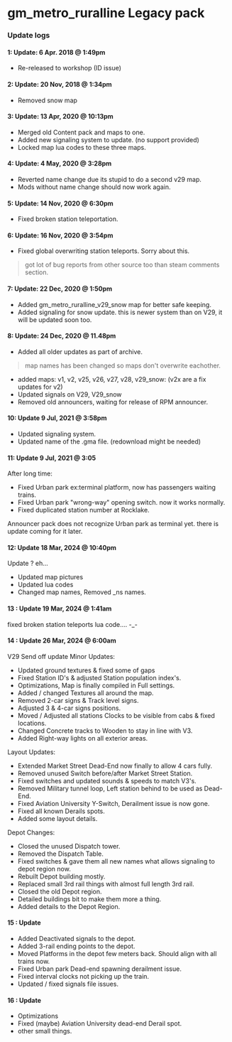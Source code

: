 # gm_metro_ruralline Legacy pack

### Update logs

#### 1: Update: 6 Apr. 2018 @ 1:49pm
- Re-released to workshop (ID issue)

#### 2: Update: 20 Nov, 2018 @ 1:34pm
- Removed snow map

#### 3: Update: 13 Apr, 2020 @ 10:13pm
- Merged old Content pack and maps to one.
- Added new signaling system to update. (no support provided)
- Locked map lua codes to these three maps.

#### 4: Update: 4 May, 2020 @ 3:28pm
- Reverted name change due its stupid to do a second v29 map.
- Mods without name change should now work again.

#### 5: Update: 14 Nov, 2020 @ 6:30pm
- Fixed broken station teleportation.

#### 6: Update: 16 Nov, 2020 @ 3:54pm
- Fixed global overwriting station teleports. Sorry about this.
> got lot of bug reports from other source too than steam comments section.

#### 7: Update: 22 Dec, 2020 @ 1:50pm
- Added gm_metro_ruralline_v29_snow map for better safe keeping.
- Added signaling for snow update. this is newer system than on V29, it will be updated soon too.

#### 8: Update: 24 Dec, 2020 @ 11.48pm
- Added all older updates as part of archive.
> map names has been changed so maps don't overwrite eachother.
- added maps: v1, v2, v25, v26, v27, v28, v29_snow: (v2x are a fix updates for v2)
- Updated signals on V29, V29_snow
- Removed old announcers, waiting for release of RPM announcer.

#### 10: Update 9 Jul, 2021 @ 3:58pm
- Updated signaling system.
- Updated name of the .gma file. (redownload might be needed)

#### 11: Update 9 Jul, 2021 @ 3:05
After long time:
- Fixed Urban park ex:terminal platform, now has passengers waiting trains.
- Fixed Urban park "wrong-way" opening switch. now it works normally.
- Fixed duplicated station number at Rocklake.

Announcer pack does not recognize Urban park as terminal yet.
there is update coming for it later.

#### 12: Update 18 Mar, 2024 @ 10:40pm
Update ? eh...
- Updated map pictures
- Updated lua codes
- Changed map names, Removed _ns names.

#### 13 : Update 19 Mar, 2024 @ 1:41am
fixed broken station teleports lua code.... -_-

#### 14 : Update 26 Mar, 2024 @ 6:00am
V29 Send off update
Minor Updates:
- Updated ground textures & fixed some of gaps
- Fixed Station ID's & adjusted Station population index's.
- Optimizations, Map is finally compiled in Full settings.
- Added / changed Textures all around the map.
- Removed 2-car signs & Track level signs.
- Adjusted 3 & 4-car signs positions.
- Moved / Adjusted all stations Clocks to be visible from cabs & fixed locations.
- Changed Concrete tracks to Wooden to stay in line with V3.
- Added Right-way lights on all exterior areas.

Layout Updates:
- Extended Market Street Dead-End now finally to allow 4 cars fully.
- Removed unused Switch before/after Market Street Station.
- Fixed switches and updated sounds & speeds to match V3's.
- Removed Military tunnel loop, Left station behind to be used as Dead-End.
- Fixed Aviation University Y-Switch, Derailment issue is now gone.
- Fixed all known Derails spots.
- Added some layout details.

Depot Changes:
- Closed the unused Dispatch tower.
- Removed the Dispatch Table.
- Fixed switches & gave them all new names what allows signaling to depot region now.
- Rebuilt Depot building mostly.
- Replaced small 3rd rail things with almost full length 3rd rail.
- Closed the old Depot region.
- Detailed buildings bit to make them more a thing.
- Added details to the Depot Region.

#### 15 : Update
- Added Deactivated signals to the depot.
- Added 3-rail ending points to the depot.
- Moved Platforms in the depot few meters back. Should align with all trains now.
- Fixed Urban park Dead-end spawning derailment issue.
- Fixed interval clocks not picking up the train.
- Updated / fixed signals file issues.

#### 16 : Update
- Optimizations
- Fixed (maybe) Aviation University dead-end Derail spot.
- other small things.